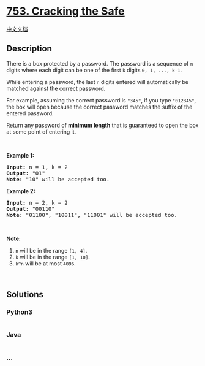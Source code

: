 # [753. Cracking the Safe](https://leetcode.com/problems/cracking-the-safe)

[中文文档](/solution/0700-0799/0753.Cracking%20the%20Safe/README.md)

## Description

<p>There is a box protected by a password. The password is a sequence of&nbsp;<code>n</code> digits&nbsp;where each digit can be one of the first <code>k</code> digits <code>0, 1, ..., k-1</code>.</p>

<p>While entering a password,&nbsp;the last <code>n</code> digits entered will automatically be matched against the correct password.</p>

<p>For example, assuming the correct password is <code>&quot;345&quot;</code>,&nbsp;if you type <code>&quot;012345&quot;</code>, the box will open because the correct password matches the suffix of the entered password.</p>

<p>Return any password of <strong>minimum length</strong> that is guaranteed to open the box at some point of entering it.</p>

<p>&nbsp;</p>

<p><b>Example 1:</b></p>

<pre>
<b>Input:</b> n = 1, k = 2
<b>Output:</b> &quot;01&quot;
<b>Note:</b> &quot;10&quot; will be accepted too.
</pre>

<p><b>Example 2:</b></p>

<pre>
<b>Input:</b> n = 2, k = 2
<b>Output:</b> &quot;00110&quot;
<b>Note:</b> &quot;01100&quot;, &quot;10011&quot;, &quot;11001&quot; will be accepted too.
</pre>

<p>&nbsp;</p>

<p><b>Note:</b></p>

<ol>
	<li><code>n</code> will be in the range <code>[1, 4]</code>.</li>
	<li><code>k</code> will be in the range <code>[1, 10]</code>.</li>
	<li><code>k^n</code> will be at most <code>4096</code>.</li>
</ol>

<p>&nbsp;</p>


## Solutions

<!-- tabs:start -->

### **Python3**

```python

```

### **Java**

```java

```

### **...**

```

```

<!-- tabs:end -->
